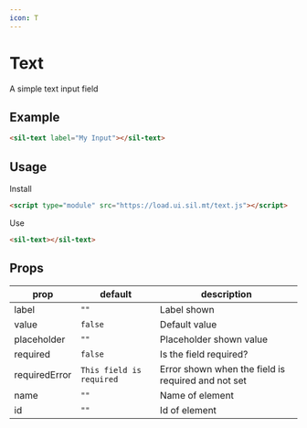 ```yaml
---
icon: T
---
```


# Text

A simple text input field

## Example

<sil-text id="my-input" label="My Input"></sil-text>

```html
<sil-text label="My Input"></sil-text>
```

## Usage

Install

```html
<script type="module" src="https://load.ui.sil.mt/text.js"></script>
```

Use

```html
<sil-text></sil-text>
```

## Props

| prop          | default                  | description                                        |
| ------------- | ------------------------ | -------------------------------------------------- |
| label         | `""`                     | Label shown                                        |
| value         | `false`                  | Default value                                      |
| placeholder   | `""`                     | Placeholder shown value                            |
| required      | `false`                  | Is the field required?                             |
| requiredError | `This field is required` | Error shown when the field is required and not set |
| name          | `""`                     | Name of element                                    |
| id            | `""`                     | Id of element                                      |
